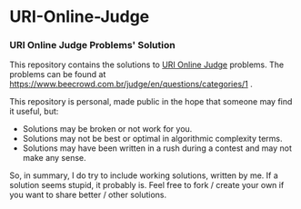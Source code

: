 # URI-Online-Judge
### URI Online Judge Problems' Solution

This repository contains the solutions to [URI Online Judge](https://www.beecrowd.com.br/) problems.
The problems can be found at https://www.beecrowd.com.br/judge/en/questions/categories/1 .

This repository is personal, made public in the hope that someone may find it useful, but:
- Solutions may be broken or not work for you.
- Solutions may not be best or optimal in algorithmic complexity terms.
- Solutions may have been written in a rush during a contest and may not make any sense.

So, in summary, I do try to include working solutions, written by me.
If a solution seems stupid, it probably is. Feel free to fork / create your own if you want to share better / other solutions.
